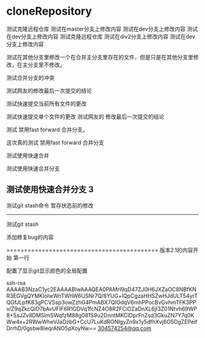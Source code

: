 # cloneRepository
测试克隆远程仓库 
测试在master分支上修改内容 
测试在dev分支上修改内容 
测试在dev分支上修改内容 
测试克隆远程仓库
测试在div2分支上修改内容
测试在dev分支上修改内容

测试在其他分支里修改一个在合并主分支里存在的文件，但是只是在其他分支里修改，在主分支里不修改。

测试合并分支的冲突
 
测试网友的修改最后一次提交的结论

测试快速提交当前所有文件的更改

测试快速提交单个文件的更改 
测试网友的   修改最后一次提交的结论

 

测试 禁用fast forward 合并分支。

这次真的测试 禁用fast forward 合并分支

测试使用快速合并 

测试使用快速合并分支

测试使用快速合并分支    3 
--------------------------------------
测试git stash命令
暂存状态前的修改



--------------------------------------
测试git stash

添加修复bug的内容


===========================================
版本2.1的内容开始
第一行

配置了显示git显示颜色的全局配置

ssh-rsa AAAAB3NzaC1yc2EAAAABIwAAAQEA0PAMrI9qD47ZJ0H6JXZaOC8NBfKNR3EGVgQYMKloIwWnTWhW6USNr7Q/8YUG+lQpCgzaHHSZwHJdULT54yrTQGfJLpfK83gPCVSsp3owZzhG4PmABX7QIOdqV6mhPPocBvGvhmTFK3PPv/Z9qZkcQiO7bAvUFIF6R1GDVq1fcNZ4O8R2FCiOZaDnXL6jI3Z01Ntvh69WP8+SsJZv8DMSlmSWqfzM88g081S9u2DnntMKCIDprFnZsd3GkuZN7Y7q0KWw4x+2RWwWheVJaDzbG+CcU7LuKdRONlgyZn9x1y5dfhXvj6O5DgZEPeifDrrhD/0gsbw8IeqrANO5pXoyNw== 304574254@qq.com


